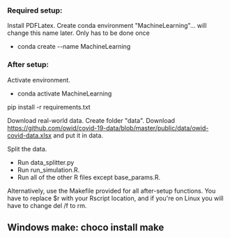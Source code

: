 ### Required setup:
Install PDFLatex.
Create conda environment "MachineLearning"... will change this name later. Only has to be done once
- conda create --name MachineLearning

### After setup:
Activate environment.
- conda activate MachineLearning

pip install -r requirements.txt

Download real-world data.
Create folder "data".
Download https://github.com/owid/covid-19-data/blob/master/public/data/owid-covid-data.xlsx and put it in data.

Split the data.
- Run data_splitter.py
- Run run_simulation.R.
- Run all of the other R files except base_params.R.

Alternatively, use the Makefile provided for all after-setup functions. You have to replace $r with your Rscript location, and if you're on Linux you will have to change del /f to rm.

## Windows make: choco install make
